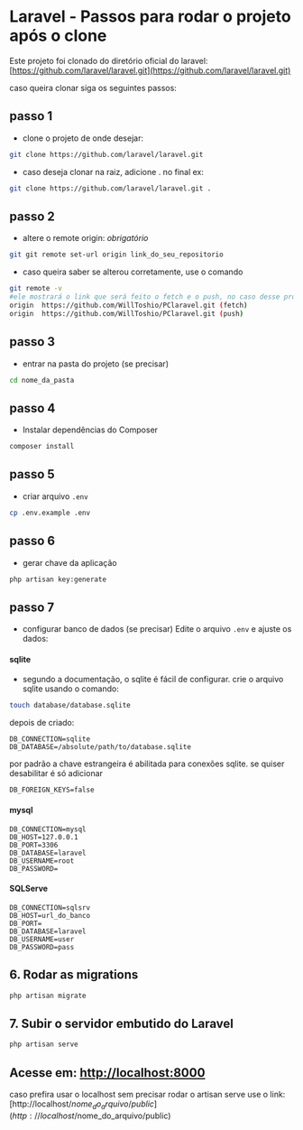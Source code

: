 # Laravel - Passos para rodar o projeto após o clone

Este projeto foi clonado do diretório oficial do laravel: [https://github.com/laravel/laravel.git](https://github.com/laravel/laravel.git)

caso queira clonar siga os seguintes passos: 
## passo 1
- clone o projeto de onde desejar:
```bash 
git clone https://github.com/laravel/laravel.git 
```
- caso deseja clonar na raiz, adicione . no final ex:
```bash 
git clone https://github.com/laravel/laravel.git . 
```
## passo 2
- altere o remote origin: *obrigatório*
```bash 
git git remote set-url origin link_do_seu_repositorio
```
- caso queira saber se alterou corretamente, use o comando 

```bash 
git remote -v 
#ele mostrará o link que será feito o fetch e o push, no caso desse projeto:
origin  https://github.com/WillToshio/PClaravel.git (fetch)
origin  https://github.com/WillToshio/PClaravel.git (push)
```

## passo 3
- entrar na pasta do projeto (se precisar)
```bash
cd nome_da_pasta
```

## passo 4
- Instalar dependências do Composer
```bash
composer install
```

## passo 5
- criar arquivo `.env`
```bash
cp .env.example .env
```

## passo 6
- gerar chave da aplicação
```bash
php artisan key:generate
```

## passo 7
- configurar banco de dados (se precisar)
Edite o arquivo `.env` e ajuste os dados:

#### sqlite
- segundo a documentação, o sqlite é fácil de configurar.
crie o arquivo sqlite usando o comando: 
```bash
touch database/database.sqlite
```
depois de criado:
```dotenv
DB_CONNECTION=sqlite
DB_DATABASE=/absolute/path/to/database.sqlite
```
por padrão a chave estrangeira é abilitada para conexões sqlite. se quiser desabilitar é só adicionar
```dotenv
DB_FOREIGN_KEYS=false
```

#### mysql
```dotenv
DB_CONNECTION=mysql
DB_HOST=127.0.0.1
DB_PORT=3306
DB_DATABASE=laravel
DB_USERNAME=root
DB_PASSWORD=
```

#### SQLServe
```dotenv
DB_CONNECTION=sqlsrv
DB_HOST=url_do_banco
DB_PORT=
DB_DATABASE=laravel
DB_USERNAME=user
DB_PASSWORD=pass
```

## 6. Rodar as migrations
```bash
php artisan migrate
```

## 7. Subir o servidor embutido do Laravel
```bash
php artisan serve
```
Acesse em: [http://localhost:8000](http://localhost:8000)
--- 
caso prefira usar o localhost sem precisar rodar o artisan serve use o link: [http://localhost/$nome_do_arquivo/public](http://localhost/$nome_do_arquivo/public)
